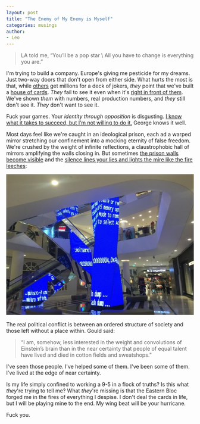 ```yaml
---
layout: post
title: "The Enemy of My Enemy is Myself"
categories: musings
author:
- Leo
---
```

> LA told me, “You’ll be a pop star \\
> All you have to change is everything you are.”

I'm trying to build a company.
Europe's giving me pesticide for my dreams.
Just two-way doors that don't open from either side.
What hurts the most is that, while [others](https://www.forbes.com/sites/zinnialee/2024/09/05/nvidia-joins-japanese-startup-sakana-ais-100-million-series-a-round/) get millions for a deck of jokers, _they_ point that we've built a [house of cards](https://github.com/ExtensityAI/symbolicai).
_They_ fail to see it even when it's [right in front of them](https://github.com/ExtensityAI/ai-research-scientist/blob/master/src/func.py#L104).
We've shown _them_ with numbers, real production numbers, and _they_ still don't see it.
_They_ don't want to see it.

Fuck your games.
Your _identity through opposition_ is disgusting.
[I know what it takes to succeed, but I’m not willing to do it.](https://geohot.github.io/blog/jekyll/update/2023/07/20/a-disgusting-playbook-copy.html)
George knows it well.

Most days feel like we're caught in an ideological prison, each ad a warped mirror stretching our confinement into a mocking eternity of false freedom.
We're crushed by the weight of infinite reflections, a claustrophobic hall of mirrors amplifying the walls closing in.
But sometimes [the prison walls become visible](https://x.com/wilplatypus/status/1814387942401654874/photo/1) and the [silence lines your lies and lights the mire like the fire leeches](https://youtu.be/nXXQ5H4Tksk):

<img src="/assets/2024-09-22-enemy-of-my-enemy/GS4AIpqasAEQCPE.png" class="responsive">

The real political conflict is between an ordered structure of society and those left without a place within.
Gould said:
> “I am, somehow, less interested in the weight and convolutions of Einstein’s brain than in the near certainty that people of equal talent have lived and died in cotton fields and sweatshops.”

I've seen those people. I've helped some of them. I've been some of them. I've lived at the edge of near certainty.

Is my life simply confined to working a 9-5 in a flock of truths?
Is this what _they_'re trying to tell me?
What _they_'re missing is that the Eastern Bloc forged me in the fires of everything I despise.
I don't deal the cards in life, but I will be playing mine to the end.
My wing beat will be your hurricane.

Fuck you.

